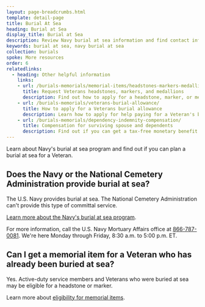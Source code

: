 ```yaml
---
layout: page-breadcrumbs.html
template: detail-page
title: Burial At Sea
heading: Burial at Sea
display_title: Burial at Sea
description: Review Navy burial at sea information and find contact information for the U.S. Navy Mortuary Affairs office. 
keywords: burial at sea, navy burial at sea
collection: burials
spoke: More resources
order: 6
relatedlinks:
  - heading: Other helpful information
    links:
    - url: /burials-memorials/memorial-items/headstones-markers-medallions/
      title: Request Veterans headstones, markers, and medallions
      description: Find out how to apply for a headstone, marker, or medallion to honor a Veteran or eligible family member.
    - url: /burials-memorials/veterans-burial-allowance/
      title: How to apply for a Veterans burial allowance
      description: Learn how to apply for help paying for a Veteran's burial and funeral costs.
    - url: /burials-memorials/dependency-indemnity-compensation/
      title: Compensation for surviving spouse and dependents
      description: Find out if you can get a tax-free monetary benefit called Dependency and Indemnity Compensation (VA DIC).
---
```


<div class="va-introtext">
Learn about Navy's burial at sea program and find out if you can plan a burial at sea for a Veteran.  
</div>

## Does the Navy or the National Cemetery Administration provide burial at sea?

The U.S. Navy provides burial at sea. The National Cemetery Administration can't provide this type of committal service. 

[Learn more about the Navy's burial at sea program](https://www.navy.mil/navydata/questions/burial.html).

For more information, call the U.S. Navy Mortuary Affairs office at <a href="tel:18667870081">866-787-0081</a>. We're here Monday through Friday, 8:30 a.m. to 5:00 p.m. ET.

## Can I get a memorial item for a Veteran who has already been buried at sea? 

Yes. Active-duty service members and Veterans who were buried at sea may be eligible for a headstone or marker. 

Learn more about [eligibility for memorial items](https://www.va.gov/burials-memorials/memorial-items/headstones-markers-medallions/).

